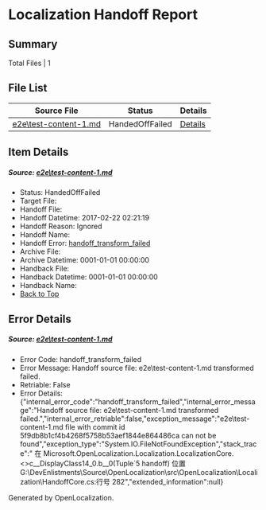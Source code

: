 # <a name='report-top'></a> Localization Handoff Report

## Summary
 Total Files | 1

## File List
 Source File | Status | Details 
 ----------- | ------ | ------- 
 [e2e\test-content-1.md](https://github.com/OpenLocalizationTestOrg/ol-test4/blob/5f9db8b1cf4b4268f5758b53aef1844e864486ca/e2e/test-content-1.md) | HandedOffFailed | [Details](#ac5610e14e35343352c9459b3e335b10c5a316371)

## Item Details
##### <a name='ac5610e14e35343352c9459b3e335b10c5a316371'></a> Source: [e2e\test-content-1.md](https://github.com/OpenLocalizationTestOrg/ol-test4/blob/5f9db8b1cf4b4268f5758b53aef1844e864486ca/e2e/test-content-1.md)
* Status: HandedOffFailed
* Target File: 
* Handoff File: 
* Handoff Datetime: 2017-02-22 02:21:19
* Handoff Reason: Ignored
* Handoff Name: 
* Handoff Error: [handoff_transform_failed](#ac5610e14e35343352c9459b3e335b10c5a316371handoff_transform_failed)
* Archive File: 
* Archive Datetime: 0001-01-01 00:00:00
* Handback File: 
* Handback Datetime: 0001-01-01 00:00:00
* Handback Name: 
* [Back to Top](#report-top)


## Error Details
##### <a name='ac5610e14e35343352c9459b3e335b10c5a316371handoff_transform_failed'></a> Source: [e2e\test-content-1.md](#ac5610e14e35343352c9459b3e335b10c5a316371)
* Error Code: handoff_transform_failed
* Error Message: Handoff source file: e2e\test-content-1.md transformed failed.
* Retriable: False
* Error Details: {"internal_error_code":"handoff_transform_failed","internal_error_message":"Handoff source file: e2e\\test-content-1.md transformed failed.","internal_error_retriable":false,"exception_message":"e2e\\test-content-1.md file with commit id 5f9db8b1cf4b4268f5758b53aef1844e864486ca can not be found","exception_type":"System.IO.FileNotFoundException","stack_trace":"   在 Microsoft.OpenLocalization.Localization.LocalizationCore.<>c__DisplayClass14_0.<CreateHandoffFiles>b__0(Tuple`5 handoff) 位置 G:\\DevEnlistments\\Source\\OpenLocalization\\src\\OpenLocalization\\Localization\\HandoffCore.cs:行号 282","extended_information":null}


Generated by OpenLocalization.
